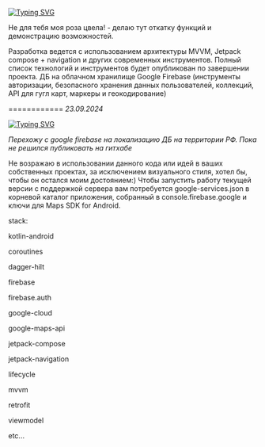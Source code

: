 <a href="https://git.io/typing-svg"><img src="https://readme-typing-svg.herokuapp.com?font=Fira+Code&size=22&duration=4000&pause=400&width=435&lines=Не+для+тебя+моя+роза+цвела!+!+!" alt="Typing SVG" /></a>

Не для тебя моя роза цвела! - делаю тут откатку функций и демонстрацию возможностей. 

Разработка ведется с использованием архитектуры MVVM, Jetpack compose + navigation и других современных инструментов. Полный список технологий и инструментов будет опубликован по завершении проекта. 
ДБ на облачном хранилище Google Firebase (инструменты авторизации, безопасного хранения данных пользователей, коллекций, API для гугл карт, маркеры и геокодирование)

============
*23.09.2024* 

<a href="https://git.io/typing-svg"><img src="https://readme-typing-svg.herokuapp.com?font=Fira+Code&size=16&pause=400&width=435&lines=%D0%9E%D1%81%D1%82%D0%B0%D0%BD%D0%B0%D0%B2%D0%BB%D0%B8%D0%B2%D0%B0%D1%8E+%D0%BF%D1%83%D0%B1%D0%BB%D0%B8%D0%BA%D0%B0%D1%86%D0%B8%D1%8E+%D0%BE%D1%82%D0%BA%D1%80%D1%8B%D1%82%D0%BE%D0%B9+%D0%B2%D0%B5%D1%80%D1%81%D0%B8%D0%B8+%D0%BA%D0%BE%D0%B4%D0%B0+%D0%BF%D0%B5%D1%80%D0%B5%D0%B4+%D0%BF%D0%B5%D1%80%D0%B5%D1%85%D0%BE%D0%B4%D0%BE%D0%BC+%D1%81+firebase+google+%D0%BD%D0%B0+%D0%BB%D0%BE%D0%BA%D0%B0%D0%BB%D0%B8%D0%B7%D0%B0%D1%86%D0%B8%D1%8E+%D0%94%D0%91+%D0%BD%D0%B0+%D1%82%D0%B5%D1%80%D1%80%D0%B8%D1%82%D0%BE%D1%80%D0%B8%D0%B8+%D0%A0%D0%A4" alt="Typing SVG" /></a>

*Перехожу с google firebase на локализацию ДБ на территории РФ. Пока не решился публиковать на гитхабе*

Не возражаю в использовании данного кода или идей в ваших собственных проектах, за исключением визуального стиля, хотел бы, чтобы он остался моим достоянием:)
Чтобы запустить работу текущей версии с поддержкой сервера вам потребуется google-services.json в корневой каталог приложения, собранный в console.firebase.google и ключи для Maps SDK for Android.


stack:

kotlin-android

coroutines

dagger-hilt

firebase

firebase.auth

google-cloud

google-maps-api

jetpack-compose

jetpack-navigation

lifecycle

mvvm

retrofit

viewmodel

etc...

